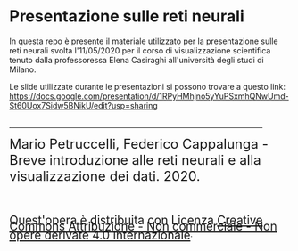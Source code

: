 # Presentazione sulle reti neurali

In questa repo è presente il materiale utilizzato per la presentazione sulle reti neurali svolta  l'11/05/2020 per il corso di visualizzazione scientifica tenuto dalla professoressa Elena Casiraghi all'università degli studi di Milano. 

Le slide utilizzate durante le presentazioni si possono trovare a questo link: https://docs.google.com/presentation/d/1RPyHMhjno5yYuPSxmhQNwUmd-St60Uox7Sidw5BNikU/edit?usp=sharing
<br><br>
<hr style="width: 90%;" align="left" />
<span style="font-size: 1.5rem;">Mario Petruccelli, Federico Cappalunga - Breve introduzione alle reti neurali e alla visualizzazione dei dati. 2020.</span>
<br><br>

<div style="float: left; margin-top: 1ex;">
<img src="http://mirrors.creativecommons.org/presskit/icons/cc.png" style="width: 0.1em; float: left; margin-right: 0.2ex; margin-top: 0;">
<img src="http://mirrors.creativecommons.org/presskit/icons/by.png" style="width: 0.1em; float: left; margin-right: 0.2ex; margin-top: 0;">
<img src="http://mirrors.creativecommons.org/presskit/icons/nc.png" style="width: 0.1em; float: left; margin-right: 0.2ex; margin-top: 0;">
<img src="http://mirrors.creativecommons.org/presskit/icons/nd.png" style="width: 0.1em; float: left; margin-right: 0.2ex; margin-top: 0;">
 <br><br>
<span style="font-size: 1.3rem; line-height: 0.7rem; vertical-align: middle;">Quest'opera è distribuita con Licenza <a rel="license" href="http://creativecommons.org/licenses/by-nc-nd/4.0/">Creative Commons Attribuzione - Non commerciale - Non opere derivate 4.0 Internazionale</a></span>.
